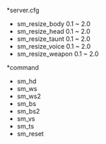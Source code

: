*server.cfg

- sm_resize_body 0.1 ~ 2.0
- sm_resize_head 0.1 ~ 2.0
- sm_resize_taunt 0.1 ~ 2.0
- sm_resize_voice 0.1 ~ 2.0
- sm_resize_weapon 0.1 ~ 2.0


*command

- sm_hd
- sm_ws
- sm_ws2
- sm_bs
- sm_bs2
- sm_vs
- sm_ts
- sm_reset
